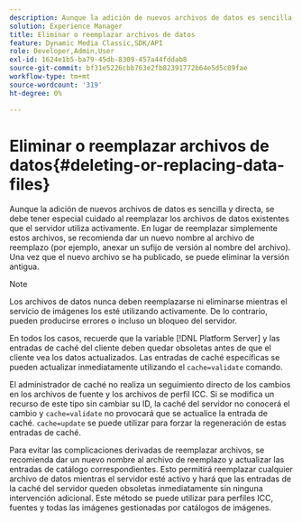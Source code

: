 ```yaml
---
description: Aunque la adición de nuevos archivos de datos es sencilla y directa, se debe tener especial cuidado al reemplazar los archivos de datos existentes que el servidor utiliza activamente. En lugar de reemplazar simplemente estos archivos, se recomienda dar un nuevo nombre al archivo de reemplazo (por ejemplo, anexar un sufijo de versión al nombre del archivo). Una vez que el nuevo archivo se ha publicado, se puede eliminar la versión antigua.
solution: Experience Manager
title: Eliminar o reemplazar archivos de datos
feature: Dynamic Media Classic,SDK/API
role: Developer,Admin,User
exl-id: 1624e1b5-ba79-45db-8309-457a44fddab8
source-git-commit: bf31e5226cbb763e2fb82391772b64e5d5c89fae
workflow-type: tm+mt
source-wordcount: '319'
ht-degree: 0%

---
```


# Eliminar o reemplazar archivos de datos{#deleting-or-replacing-data-files}

Aunque la adición de nuevos archivos de datos es sencilla y directa, se debe tener especial cuidado al reemplazar los archivos de datos existentes que el servidor utiliza activamente. En lugar de reemplazar simplemente estos archivos, se recomienda dar un nuevo nombre al archivo de reemplazo (por ejemplo, anexar un sufijo de versión al nombre del archivo). Una vez que el nuevo archivo se ha publicado, se puede eliminar la versión antigua.

>[!NOTE]
>
>Los archivos de datos nunca deben reemplazarse ni eliminarse mientras el servicio de imágenes los esté utilizando activamente. De lo contrario, pueden producirse errores o incluso un bloqueo del servidor.

En todos los casos, recuerde que la variable [!DNL Platform Server] y las entradas de caché del cliente deben quedar obsoletas antes de que el cliente vea los datos actualizados. Las entradas de caché específicas se pueden actualizar inmediatamente utilizando el `cache=validate` comando.

El administrador de caché no realiza un seguimiento directo de los cambios en los archivos de fuente y los archivos de perfil ICC. Si se modifica un recurso de este tipo sin cambiar su ID, la caché del servidor no conocerá el cambio y `cache=validate` no provocará que se actualice la entrada de caché. `cache=update` se puede utilizar para forzar la regeneración de estas entradas de caché.

Para evitar las complicaciones derivadas de reemplazar archivos, se recomienda dar un nuevo nombre al archivo de reemplazo y actualizar las entradas de catálogo correspondientes. Esto permitirá reemplazar cualquier archivo de datos mientras el servidor esté activo y hará que las entradas de la caché del servidor queden obsoletas inmediatamente sin ninguna intervención adicional. Este método se puede utilizar para perfiles ICC, fuentes y todas las imágenes gestionadas por catálogos de imágenes.
